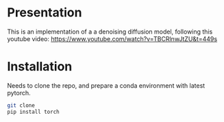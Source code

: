 # Presentation
This is an implementation of a a denoising diffusion model, following this youtube video:
https://www.youtube.com/watch?v=TBCRlnwJtZU&t=449s

# Installation
Needs to clone the repo, and prepare a conda environment with latest pytorch.
```bash
git clone 
pip install torch
```